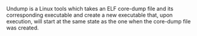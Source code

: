 Undump is a Linux tools which takes an ELF core-dump file and its corresponding executable and create a new executable that, upon execution, will start at the same state as the one when the core-dump file was created.